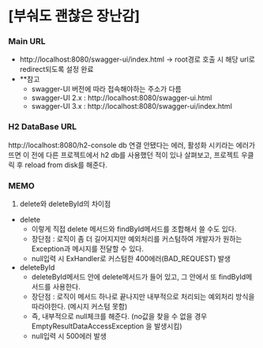 # [부숴도 괜찮은 장난감]

### Main URL
- http://localhost:8080/swagger-ui/index.html -> root경로 호출 시 해당 url로 redirect되도록 설정 완료
- **참고
  - swagger-UI 버전에 따라 접속해야하는 주소가 다름
  - swagger-UI 2.x : http://localhost:8080/swagger-ui.html
  - swagger-UI 3.x : http://localhost:8080/swagger-ui/index.html

### H2 DataBase URL
http://localhost:8080/h2-console
db 연결 안됐다는 에러, 활성화 시키라는 에러가 뜨면 이 전에 다른 프로젝트에서 h2 db를 사용했던 적이 있나 살펴보고,
프로젝트 우클릭 후 reload from disk를 해준다.

### MEMO
1) delete와 deleteById의 차이점
  - delete
    - 이렇게 직접 delete 메서드와 findById메서드를 조합해서 쓸 수도 있다.
    - 장단점 : 로직이 좀 더 길어지지만 예외처리를 커스텀하여 개발자가 원하는 Exception과 메시지를 전달할 수 있다.
    - null입력 시  ExHandler로 커스텀한 400에러(BAD_REQUEST) 발생
  - deleteById
    - deleteById메서드 안에 delete메서드가 들어 있고, 그 안에서 또 findById메서드를 사용한다.
    - 장단점 : 로직이 메서드 하나로 끝나지만 내부적으로 처리되는 예외처리 방식을 따라야한다. (메시지 커스텀 못함)
    - 즉, 내부적으로 null체크를 해준다. (no값을 찾을 수 없을 경우 EmptyResultDataAccessException 을 발생시킴)
    - null입력 시 500에러 발생